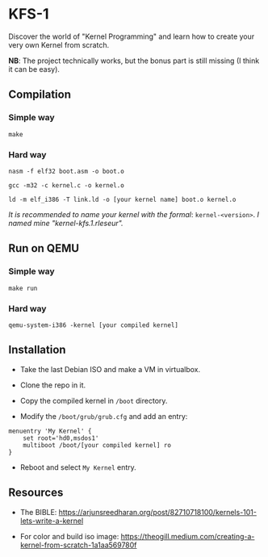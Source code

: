 # KFS-1

Discover the world of "Kernel Programming" and learn how to create your very own Kernel from scratch.

**NB**: The project technically works, but the bonus part is still missing (I think it can be easy).

## Compilation

### Simple way

``make``

### Hard way

``nasm -f elf32 boot.asm -o boot.o``

``gcc -m32 -c kernel.c -o kernel.o``

``ld -m elf_i386 -T link.ld -o [your kernel name] boot.o kernel.o``

<i>It is recommended to name your kernel with the formal</i>: ``kernel-<version>``. <i>I named mine "kernel-kfs.1.rleseur".</i>

## Run on QEMU

### Simple way

``make run``

### Hard way

``qemu-system-i386 -kernel [your compiled kernel]``

## Installation

- Take the last Debian ISO and make a VM in virtualbox.

- Clone the repo in it.

- Copy the compiled kernel in ``/boot`` directory.

- Modify the ``/boot/grub/grub.cfg`` and add an entry:

```
menuentry 'My Kernel' {
	set root='hd0,msdos1'
	multiboot /boot/[your compiled kernel] ro
}
```

- Reboot and select ``My Kernel`` entry.

## Resources

- The BIBLE: https://arjunsreedharan.org/post/82710718100/kernels-101-lets-write-a-kernel

- For color and build iso image: https://theogill.medium.com/creating-a-kernel-from-scratch-1a1aa569780f
